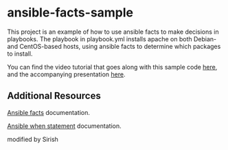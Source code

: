 # ansible-facts-sample

This project is an example of how to use ansible facts to make decisions in playbooks. The playbook in playbook.yml installs apache on both Debian- and CentOS-based hosts, using ansible facts to determine which packages to install.

You can find the video tutorial that goes along with this sample code [here](https://youtu.be/HeZzfQOpNb4), and the accompanying presentation [here](https://gitpitch.com/whboyd/ansible-facts-sample).

## Additional Resources

[Ansible facts](http://docs.ansible.com/ansible/latest/playbooks_variables.html#information-discovered-from-systems-facts) documentation.

[Ansible when statement](http://docs.ansible.com/ansible/latest/playbooks_conditionals.html#the-when-statement) documentation.

modified by Sirish
